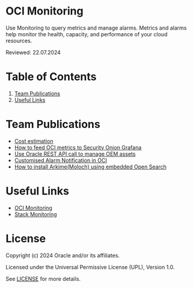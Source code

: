 # OCI Monitoring

Use Monitoring to query metrics and manage alarms. Metrics and alarms help monitor the health, capacity, and performance of your cloud resources.

Reviewed: 22.07.2024

# Table of Contents

1. [Team Publications](#team-publications)
2. [Useful Links](#useful-links)

# Team Publications

- [Cost estimation](https://learnoci.cloud/new-summary-feature-in-the-oci-compute-creation-workflow-e71b63d68cdd)
- [How to feed OCI metrics to Security Onion Grafana](https://learnoci.cloud/how-to-feed-oci-metrics-to-security-onion-grafana-2dd1ceac3f71)
- [Use Oracle REST API call to manage OEM assets](https://medium.com/@eugenesimos/supercharge-your-oracle-enterprise-manager-cloud-control-13-5-d264e7371ec9)
- [Customised Alarm Notification in OCI](https://karthicin.medium.com/customised-alarm-notification-in-oci-e5b367ca20bc)
- [How to install Arkime(Moloch) using embedded Open Search](https://learnoci.cloud/how-to-install-arkime-moloch-using-embedded-open-search-19a7a58f8eff)

# Useful Links

- [OCI Monitoring](https://docs.oracle.com/en-us/iaas/Content/Monitoring/home.htm)
- [Stack Monitoring](https://docs.oracle.com/en-us/iaas/stack-monitoring/index.html)

# License

Copyright (c) 2024 Oracle and/or its affiliates.

Licensed under the Universal Permissive License (UPL), Version 1.0.

See [LICENSE](https://github.com/oracle-devrel/technology-engineering/blob/main/LICENSE) for more details.
